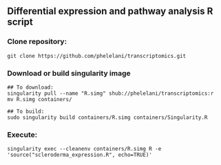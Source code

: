 ## Differential expression and pathway analysis R script

### Clone repository:
```
git clone https://github.com/phelelani/transcriptomics.git
```

### Download or build singularity image
```
## To download:
singularity pull --name "R.simg" shub://phelelani/transcriptomics:r
mv R.simg containers/

## To build:
sudo singularity build containers/R.simg containers/Singularity.R
```

### Execute:
```
singularity exec --cleanenv containers/R.simg R -e 'source("scleroderma_expression.R", echo=TRUE)'
```
